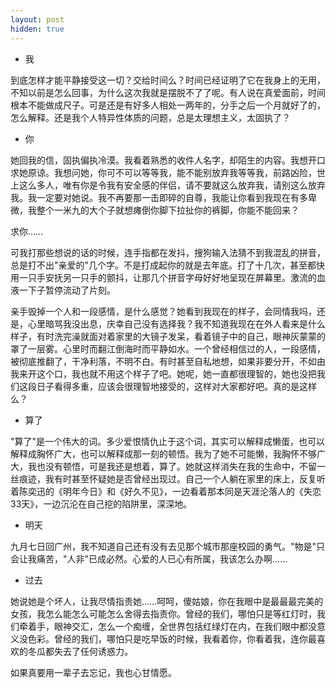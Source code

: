 ```yaml
---
layout: post
hidden: true
---
```

  * 我

到底怎样才能平静接受这一切？交给时间么？时间已经证明了它在我身上的无用，不知以前是怎么回事，为什么这次我就是摆脱不了了呢。有人说在真爱面前，时间根本不能做成尺子。可是还是有好多人相处一两年的，分手之后一个月就好了的，怎么解释。还是我个人特异性体质的问题，总是太理想主义，太固执了？

  * 你

她回我的信，固执偏执冷漠。我看着熟悉的收件人名字，却陌生的内容。我想开口求她原谅。我想问她，你可不可以等等我，能不能别放弃我等等我，前路凶险，世上这么多人，唯有你是令我有安全感的伴侣，请不要就这么放弃我，请别这么放弃我。我一定要对她说。我不再要那一击即碎的自尊，我能让你看到我现在有多卑微，我整个一米九的大个子就想瘫倒你脚下拉扯你的裤脚，你能不能回来？
  
求你……
  
可我打那些想说的话的时候，连手指都在发抖，搜狗输入法猜不到我混乱的拼音，总是打不出"亲爱的"几个字。不是打成起你的就是去年底。打了十几次，甚至都快用一只手安抚另一只手的颤抖，让那几个拼音字母好好地呈现在屏幕里。激流的血液一下子暂停流动了片刻。
  
亲手毁掉一个人和一段感情，是什么感觉？她看到我现在的样子，会同情我吗，还是，心里暗骂我没出息，庆幸自己没有选择我？我不知道我现在在外人看来是什么样子，有时洗完澡就面对着家里的大镜子发呆，看着镜子中的自己，眼神灰蒙蒙的罩了一层雾。心里时而翻江倒海时而平静如水。一个曾经相信过的人，一段感情，被彻底推翻了，干净利落，不明不白。有时甚至自私地想，如果非要分开，不如由我来开这个口，我也就不用这个样子了吧。她呢，她一直都很理智的，她也没把我们这段日子看得多重，应该会很理智地接受的，这样对大家都好吧。真的是这样么？

  * 算了

"算了"是一个伟大的词。多少爱恨情仇止于这个词，其实可以解释成懒蛋，也可以解释成胸怀广大，也可以解释成那一刻的顿悟。我为了她不可能懒，我胸怀不够广大，我也没有顿悟，可是我还是想着，算了。她就这样消失在我的生命中，不留一丝痕迹，我有时甚至怀疑她是否曾经出现过。自己一个人躺在家里的床上，反复听着陈奕迅的《明年今日》和《好久不见》，一边看着那本同是天涯沦落人的《失恋33天》，一边沉沦在自己挖的陷阱里，深深地。

  * 明天

九月七日回广州，我不知道自己还有没有去见那个城市那座校园的勇气。"物是"只会让我痛苦，"人非"已成必然。心爱的人已心有所属，我该怎么办啊……

  * 过去

她说她是个坏人，让我尽情指责她……呵呵，傻姑娘，你在我眼中是最最最完美的女孩，我怎么能怎么可能怎么舍得去指责你。曾经的我们，哪怕只是等红灯时，我们牵着手，眼神交汇，怎么一个痴缠，全世界包括红绿灯在内，在我们眼中都没意义没色彩。曾经的我们，哪怕只是吃早饭的时候，我看着你，你看着我，连你最喜欢的冬瓜都失去了任何诱惑力。
  
如果真要用一辈子去忘记，我也心甘情愿。